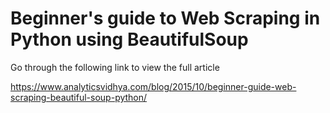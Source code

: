 # Beginner's guide to Web Scraping in Python using BeautifulSoup

Go through the following link to view the full article

https://www.analyticsvidhya.com/blog/2015/10/beginner-guide-web-scraping-beautiful-soup-python/
